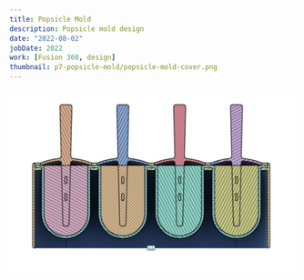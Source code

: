 ```yaml
---
title: Popsicle Mold
description: Popsicle mold design
date: "2022-08-02"
jobDate: 2022
work: [Fusion 360, design]
thumbnail: p7-popsicle-mold/popsicle-mold-cover.png
---
```


[![Popsicle mold side view](popsicle-mold2.jpg)](popsicle-mold2.jpg)
